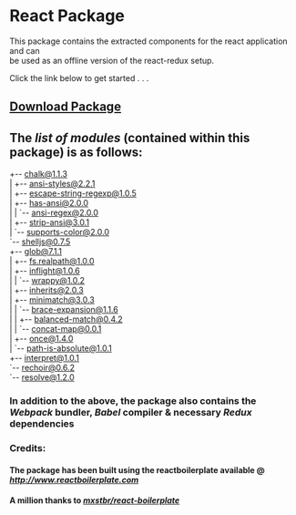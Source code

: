 # React Package 

This package contains the extracted components for the react application and can  
be used as an offline version of the react-redux setup.  

Click the link below to get started . . .

## [Download Package](https://github.com/kcak11/ContentRepos/raw/gh-pages/packages/ReactReduxApp_pkg.zip)

## **The _list of modules_ (contained within this package) is as follows:**

+-- chalk@1.1.3  
| +-- ansi-styles@2.2.1  
| +-- escape-string-regexp@1.0.5  
| +-- has-ansi@2.0.0  
| | \`-- ansi-regex@2.0.0  
| +-- strip-ansi@3.0.1  
| \`-- supports-color@2.0.0  
\`-- shelljs@0.7.5  
  +-- glob@7.1.1  
  | +-- fs.realpath@1.0.0  
  | +-- inflight@1.0.6  
  | | \`-- wrappy@1.0.2  
  | +-- inherits@2.0.3  
  | +-- minimatch@3.0.3  
  | | \`-- brace-expansion@1.1.6  
  | |   +-- balanced-match@0.4.2  
  | |   \`-- concat-map@0.0.1  
  | +-- once@1.4.0  
  | \`-- path-is-absolute@1.0.1  
  +-- interpret@1.0.1  
  \`-- rechoir@0.6.2  
    \`-- resolve@1.2.0  
    
### In addition to the above, the package also contains the **_Webpack_** bundler, **_Babel_** compiler & necessary **_Redux_** dependencies

### Credits:
#### The package has been built using the reactboilerplate available @ _http://www.reactboilerplate.com_
#### A million thanks to _[mxstbr/react-boilerplate](https://github.com/mxstbr/react-boilerplate)_
